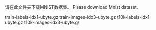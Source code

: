 请在此文件夹下载MNIST数据集。
Please download Mnist dataset.


train-labels-idx1-ubyte.gz
train-images-idx3-ubyte.gz
t10k-labels-idx1-ubyte.gz
t10k-images-idx3-ubyte.gz
